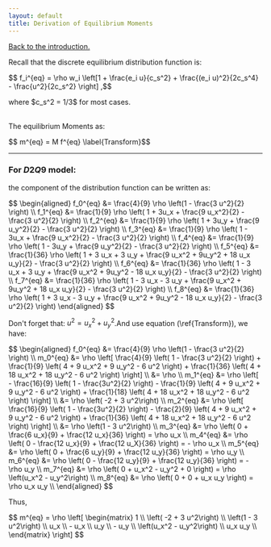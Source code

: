 ```yaml
---
layout: default
title: Derivation of Equilibrium Moments
---
```


[Back to the introduction.](https://cheryli.github.io/LBM_droplet-shan-chen-2D)

Recall that the discrete equilibrium distribution function is:

<p> $$ f_i^{eq} = \rho w_i \left[1 + \frac{e_i u}{c_s^2} + \frac{(e_i u)^2}{2c_s^4} - \frac{u^2}{2c_s^2} \right] ,$$</p>
where $c_s^2 = 1/3$ for most cases.
<br/><br/>

The equilibrium Moments as:

<p> $$ m^{eq} = M f^{eq} \label{Transform}$$ </p>

---

### For $D2Q9$ model:

the component of the distribution function can be written as:
<p> $$
\begin{aligned}
f_0^{eq} &= \frac{4}{9} \rho \left(1 - \frac{3 u^2}{2} \right)   \\
f_1^{eq} &= \frac{1}{9} \rho \left( 1 + 3u_x + \frac{9 u_x^2}{2} - \frac{3 u^2}{2} \right)    \\
f_2^{eq} &= \frac{1}{9} \rho \left( 1 + 3u_y + \frac{9 u_y^2}{2} - \frac{3 u^2}{2} \right)    \\
f_3^{eq} &= \frac{1}{9} \rho \left( 1 - 3u_x + \frac{9 u_x^2}{2} - \frac{3 u^2}{2} \right)    \\
f_4^{eq} &= \frac{1}{9} \rho \left( 1 - 3u_y + \frac{9 u_y^2}{2} - \frac{3 u^2}{2} \right)    \\
f_5^{eq} &= \frac{1}{36} \rho \left(  1 + 3 u_x + 3 u_y + \frac{9 u_x^2 + 9u_y^2 + 18 u_x u_y}{2} - \frac{3 u^2}{2} \right)     \\
f_6^{eq} &= \frac{1}{36} \rho \left(  1 - 3 u_x + 3 u_y + \frac{9 u_x^2 + 9u_y^2 - 18 u_x u_y}{2} - \frac{3 u^2}{2} \right)     \\
f_7^{eq} &= \frac{1}{36} \rho \left(  1 - 3 u_x - 3 u_y + \frac{9 u_x^2 + 9u_y^2 + 18 u_x u_y}{2} - \frac{3 u^2}{2} \right)     \\
f_8^{eq} &= \frac{1}{36} \rho \left(  1 + 3 u_x - 3 u_y + \frac{9 u_x^2 + 9u_y^2 - 18 u_x u_y}{2} - \frac{3 u^2}{2} \right)
\end{aligned}
$$</p>

Don't forget that: $u^2 = u_x^2 + u_y^2$.And use equation (\ref{Transform}), we have:

<p> $$
\begin{aligned}
f_0^{eq} &= \frac{4}{9} \rho \left(1 - \frac{3 u^2}{2} \right)   \\
m_0^{eq} &= \rho \left[ 
    \frac{4}{9} \left(
        1 - \frac{3 u^2}{2} 
    \right)
    + \frac{1}{9} \left(
        4 + 9 u_x^2 + 9 u_y^2 - 6 u^2
    \right)
    + \frac{1}{36} \left(
        4 + 18 u_x^2 + 18 u_y^2 - 6 u^2
    \right)
\right] \\
        &=  \rho    \\
m_1^{eq} &= \rho \left[
    - \frac{16}{9} \left(
        1 - \frac{3u^2}{2} 
    \right)
    - \frac{1}{9} \left(
        4 + 9 u_x^2 + 9 u_y^2 - 6 u^2
    \right)
    + \frac{1}{18} \left(
        4 + 18 u_x^2 + 18 u_y^2 - 6 u^2
    \right)
\right] \\
        &= \rho \left( -2 + 3 u^2\right)    \\
m_2^{eq} &= \rho \left[
    \frac{16}{9} \left(
        1 - \frac{3u^2}{2} 
    \right)
    - \frac{2}{9} \left(
        4 + 9 u_x^2 + 9 u_y^2 - 6 u^2
    \right)
    + \frac{1}{36} \left(
        4 + 18 u_x^2 + 18 u_y^2 - 6 u^2
    \right)
\right] \\
        &= \rho \left(1 - 3 u^2\right)  \\
m_3^{eq} &= \rho \left(
    0 + \frac{6 u_x}{9} + \frac{12 u_x}{36}
\right) = \rho u_x \\
m_4^{eq} &= \rho \left(
    0 - \frac{12 u_x}{9} + \frac{12 u_X}{36}
\right) = - \rho u_x   \\
m_5^{eq} &= \rho \left(
    0 + \frac{6 u_y}{9} + \frac{12 u_y}{36}
\right) = \rho u_y \\
m_6^{eq} &= \rho \left(
    0 - \frac{12 u_y}{9} + \frac{12 u_y}{36}
\right) = - \rho u_y    \\
m_7^{eq} &= \rho \left(
    0 + u_x^2 - u_y^2 + 0
\right) = \rho \left(u_x^2 - u_y^2\right)   \\
m_8^{eq} &= \rho \left(
    0 + 0 + u_x u_y
\right) = \rho u_x u_y  \\
\end{aligned}
$$</p>

Thus,
<p>$$
m^{eq} = \rho \left[
\begin{matrix}
    1   \\
    \left( -2 + 3 u^2\right)    \\
    \left(1 - 3 u^2\right)  \\
    u_x \\
    - u_x  \\
    u_y \\
    - u_y \\
    \left(u_x^2 - u_y^2\right)   \\
    u_x u_y  \\
\end{matrix}
\right]
$$ </p>